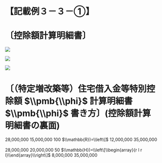 # 【記載例３－３－①】

# 〔控除額計算明細書〕

![](https://www.nta.go.jp/tmp/9b215023-828e-4cad-950d-58e48b33ffe8/images/a9860e6bf8aad1a64e72d5541071f64f4ae3605141f07209c90d4e77182df5db.jpg)

![](https://www.nta.go.jp/tmp/9b215023-828e-4cad-950d-58e48b33ffe8/images/e9e443ad237943c3adbdca5a0df12a116a3fb76b23091ae74340906f17a4075b.jpg)

![](https://www.nta.go.jp/tmp/9b215023-828e-4cad-950d-58e48b33ffe8/images/7496cb7e01cc06bc3e860f6ad0592c46e682374d368fe5ad4a87ad25ce8f218c.jpg)

# 〔（特定増改築等）住宅借入金等特別控除額 $\\pmb{\\phi}$ 計算明細書 $\\pmb{\\phi}$ 書き方〕(控除額計算明細書の裏面)

28,000,000 15,000,000 100 $\\mathbb{R})=\\left\[$ 12,000,000 35,000,000\
\
28,000,000 20,000,000 50 $\\mathbb{H})=\\left\[\\begin{array}{r l r l}\\end{array}\\right\]$ 8,000,000 35,000,000